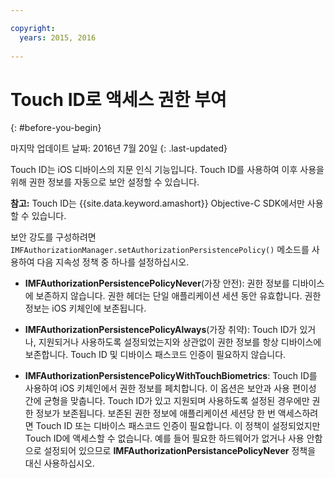 ```yaml
---

copyright:
  years: 2015, 2016
  
---
```


# Touch ID로 액세스 권한 부여
{: #before-you-begin}

마지막 업데이트 날짜: 2016년 7월 20일
{: .last-updated}

Touch ID는 iOS 디바이스의 지문 인식 기능입니다. Touch ID를 사용하여 이후 사용을 위해 권한 정보를 자동으로 보안 설정할 수 있습니다.  

**참고:** Touch ID는 {{site.data.keyword.amashort}} Objective-C SDK에서만 사용할 수 있습니다. 

보안 강도를 구성하려면 `IMFAuthorizationManager.setAuthorizationPersistencePolicy()` 메소드를 사용하여 다음 지속성 정책 중 하나를 설정하십시오. 

* **IMFAuthorizationPersistencePolicyNever**(가장 안전): 권한 정보를 디바이스에 보존하지 않습니다. 권한 헤더는 단일 애플리케이션 세션 동안 유효합니다. 권한 정보는 iOS 키체인에 보존됩니다. 

* **IMFAuthorizationPersistencePolicyAlways**(가장 취약): Touch ID가 있거나, 지원되거나 사용하도록 설정되었는지와 상관없이 권한 정보를 항상 디바이스에 보존합니다. Touch ID 및 디바이스 패스코드 인증이 필요하지 않습니다. 

* **IMFAuthorizationPersistencePolicyWithTouchBiometrics**: Touch ID를 사용하여 iOS 키체인에서 권한 정보를 페치합니다. 이 옵션은 보안과 사용 편이성 간에 균형을 맞춥니다. Touch ID가 있고 지원되며 사용하도록 설정된 경우에만 권한 정보가 보존됩니다. 보존된 권한 정보에 애플리케이션 세션당 한 번 액세스하려면 Touch ID 또는 디바이스 패스코드 인증이 필요합니다. 이 정책이 설정되었지만 Touch ID에 액세스할 수 없습니다. 예를 들어 필요한 하드웨어가 없거나 사용 안함으로 설정되어 있으므로 **IMFAuthorizationPersistancePolicyNever** 정책을 대신 사용하십시오. 
